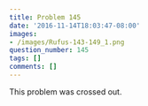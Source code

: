 ```yaml
---
title: Problem 145
date: '2016-11-14T18:03:47-08:00'
images:
- /images/Rufus-143-149_1.png
question_number: 145
tags: []
comments: []
---
```

This problem was crossed out.

